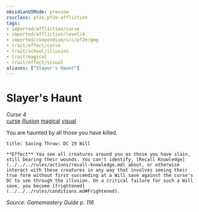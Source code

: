```yaml
---
obsidianUIMode: preview
cssclass: pf2e,pf2e-affliction
tags:
- imported/affliction/curse
- imported/affliction/level/4
- imported/compendium/src/pf2e/gmg
- trait/effect/curse
- trait/school/illusion
- trait/magical
- trait/effect/visual
aliases: ["Slayer's Haunt"]
---
```

# Slayer's Haunt
*Curse 4*  
[curse](curse.md)  [illusion](illusion.md)  [magical](magical.md)  [visual](visual.md)  

You are haunted by all those you have killed.

```ad-inline-affliction
title: Saving Throw: DC 19 Will

**Effect** You see all creatures around you as those you have slain, still bearing their wounds. You can't identify, [Recall Knowledge](../../../rules/actions/recall-knowledge.md) about, or otherwise interact with these creatures in any way that involves seeing their true form without first succeeding at a Will save against the curse's DC to see through the illusion. On a critical failure for such a Will save, you become [frightened](../../../rules/conditions.md#Frightened).
```

*Source: Gamemastery Guide p. 116*
